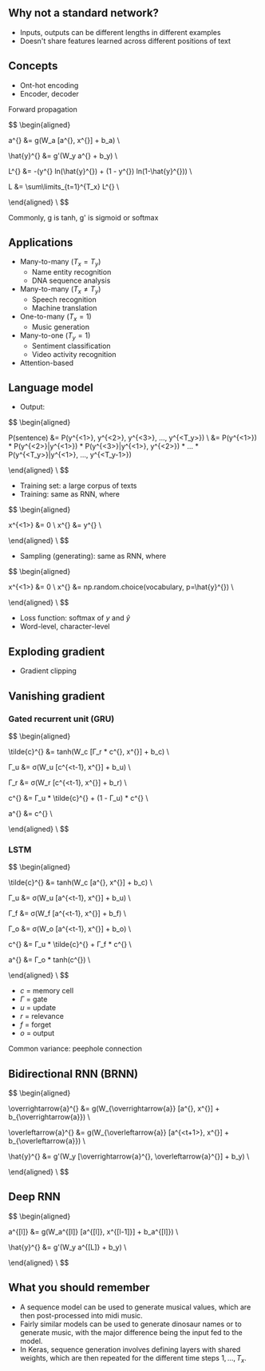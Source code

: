﻿## Why not a standard network?

* Inputs, outputs can be different lengths in different examples
* Doesn't share features learned across different positions of text

## Concepts

* Ont-hot encoding
* Encoder, decoder

Forward propagation

$$
\begin{aligned}

a^{<t>} &= g(W_a [a^{<t-1>}, x^{<t>}] + b_a) \\

\hat{y}^{<t>} &= g'(W_y a^{<t>} + b_y) \\

L^{<t>} &= -(y^{<t>} ln(\hat{y}^{<t>}) + (1 - y^{<t>}) ln(1-\hat{y}^{<t>})) \\

L &= \sum\limits_{t=1}^{T_x} L^{<t>} \\

\end{aligned} \\
$$

Commonly, g is tanh, g' is sigmoid or softmax

## Applications

* Many-to-many ($T_x = T_y$)
  * Name entity recognition
  * DNA sequence analysis
* Many-to-many ($T_x ≠ T_y$)
  * Speech recognition
  * Machine translation
* One-to-many ($T_x = 1$)
  * Music generation
* Many-to-one ($T_y = 1$)
  * Sentiment classification
  * Video activity recognition
* Attention-based

## Language model

* Output:

$$
\begin{aligned}

P(sentence) &= P(y^{<1>}, y^{<2>}, y^{<3>}, ..., y^{<T_y>}) \\
&= P(y^{<1>}) * P(y^{<2>}|y^{<1>}) * P(y^{<3>}|y^{<1>}, y^{<2>}) * ... * P(y^{<T_y>}|y^{<1>}, ..., y^{<T_y-1>})

\end{aligned} \\
$$

* Training set: a large corpus of texts
* Training: same as RNN, where

$$
\begin{aligned}

x^{<1>} &= 0 \\
x^{<t>} &= y^{<t-1>} \\

\end{aligned} \\
$$

* Sampling (generating): same as RNN, where

$$
\begin{aligned}

x^{<1>} &= 0 \\
x^{<t>} &= np.random.choice(vocabulary, p=\hat{y}^{<t-1>}) \\

\end{aligned} \\
$$

* Loss function: softmax of $y$ and $\hat{y}$
* Word-level, character-level

## Exploding gradient

* Gradient clipping

## Vanishing gradient

### Gated recurrent unit (GRU)

$$
\begin{aligned}

\tilde{c}^{<t>} &= tanh(W_c [Γ_r * c^{<t-1>}, x^{<t>}] + b_c) \\

Γ_u &= σ(W_u [c^{<t-1}, x^{<t>}] + b_u) \\

Γ_r &= σ(W_r [c^{<t-1}, x^{<t>}] + b_r) \\

c^{<t>} &= Γ_u * \tilde{c}^{<t>} + (1 - Γ_u) * c^{<t-1>} \\

a^{<t>} &= c^{<t>} \\

\end{aligned} \\
$$

### LSTM

$$
\begin{aligned}

\tilde{c}^{<t>} &= tanh(W_c [a^{<t-1>}, x^{<t>}] + b_c) \\

Γ_u &= σ(W_u [a^{<t-1}, x^{<t>}] + b_u) \\

Γ_f &= σ(W_f [a^{<t-1}, x^{<t>}] + b_f) \\

Γ_o &= σ(W_o [a^{<t-1}, x^{<t>}] + b_o) \\

c^{<t>} &= Γ_u * \tilde{c}^{<t>} + Γ_f * c^{<t-1>} \\

a^{<t>} &= Γ_o * tanh(c^{<t>}) \\

\end{aligned} \\
$$

* $c$ = memory cell
* $Γ$ = gate
* $u$ = update
* $r$ = relevance
* $f$ = forget
* $o$ = output

Common variance: peephole connection

## Bidirectional RNN (BRNN)

$$
\begin{aligned}

\overrightarrow{a}^{<t>} &= g(W_{\overrightarrow{a}} [a^{<t-1>}, x^{<t>}] + b_{\overrightarrow{a}}) \\

\overleftarrow{a}^{<t>} &= g(W_{\overleftarrow{a}} [a^{<t+1>}, x^{<t>}] + b_{\overleftarrow{a}}) \\

\hat{y}^{<t>} &= g'(W_y [\overrightarrow{a}^{<t>}, \overleftarrow{a}^{<t>}] + b_y) \\

\end{aligned} \\
$$

## Deep RNN

$$
\begin{aligned}

a^{[l]<t>} &= g(W_a^{[l]} [a^{[l]<t-1>}, x^{[l-1]<t>}] + b_a^{[l]}) \\

\hat{y}^{<t>} &= g'(W_y a^{[L]<t>} + b_y) \\

\end{aligned} \\
$$

## What you should remember

- A sequence model can be used to generate musical values, which are then post-processed into midi music.
- Fairly similar models can be used to generate dinosaur names or to generate music, with the major difference being the input fed to the model.
- In Keras, sequence generation involves defining layers with shared weights, which are then repeated for the different time steps $1, \ldots, T_x$.
